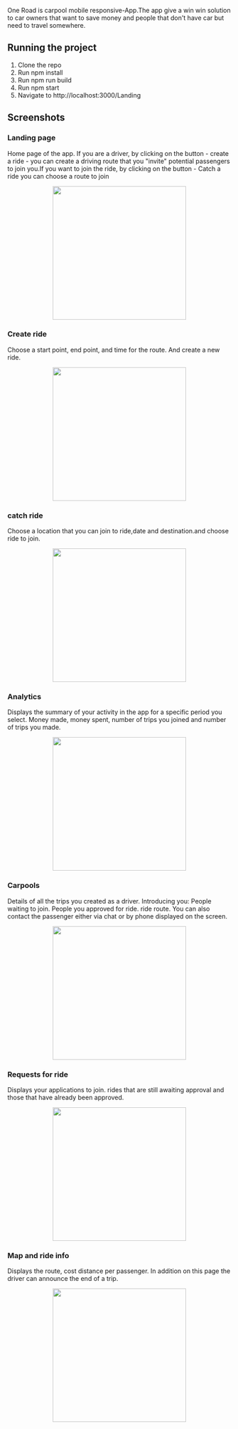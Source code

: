 One Road is carpool mobile responsive-App.The app give a win win solution to car owners that want to save money and people that don't have car but need to travel somewhere.


## Running the project

1. Clone the repo
2. Run npm install
3. Run npm run build
4. Run npm start
5. Navigate to http://localhost:3000/Landing



## Screenshots



### Landing page
Home page of the app. If you are a driver, by clicking on the button  - create a ride - you can create a driving route that you "invite" potential passengers to join you.If you want to join the ride, by clicking on the button  - Catch a ride you can choose a route to join
<p align="center"><img src="Screenshots/landing-page.png" width="300" /></p>



### Create  ride
Choose a start point, end point, and time for the route. And create a new ride.
<p align="center"><img src="Screenshots/create-ride.png" width="300" /></p>


### catch ride
Choose a location that you can join to ride,date and destination.and choose ride to join.
<p align="center"><img src="Screenshots/catch-ride.png" width="300" /></p>




### Analytics
Displays the summary of your activity in the app for a specific period you select.
Money  made, money  spent, number of trips you joined and number of trips you made.
<p align="center"><img src="Screenshots/analytics.png" width="300" /></p>


### Carpools
Details of all the trips you created as a driver.
Introducing you:
People waiting to join.
People you approved for ride.
ride route.
You can also contact the passenger either via chat or by phone displayed on the screen.
<p align="center"><img src="Screenshots/carpools.png" width="300" /></p>


### Requests for ride
Displays your applications to join.
rides that are still awaiting approval and those that have already been approved.
<p align="center"><img src="Screenshots/requests for ride.png" width="300" /></p>


### Map and ride info
Displays the route, cost distance per passenger. In addition on this page the driver can announce the end of a trip.
<p align="center"><img src="Screenshots/map-ride info.png" width="300" /></p>





